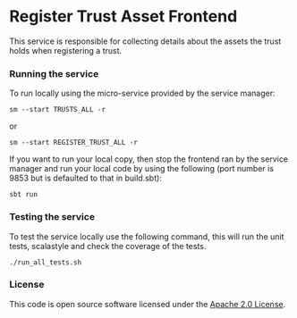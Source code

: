
# Register Trust Asset Frontend

This service is responsible for collecting details about the assets the trust holds when registering a trust.

### Running the service 
To run locally using the micro-service provided by the service manager:

```
sm --start TRUSTS_ALL -r
```

or

```
sm --start REGISTER_TRUST_ALL -r
```

If you want to run your local copy, then stop the frontend ran by the service manager and run your local code by using the following (port number is 9853 but is defaulted to that in build.sbt):

`sbt run`

### Testing the service
To test the service locally use the following command, this will run the unit tests, scalastyle and check the coverage of the tests.

```
./run_all_tests.sh
```

### License

This code is open source software licensed under the [Apache 2.0 License]("http://www.apache.org/licenses/LICENSE-2.0.html").

